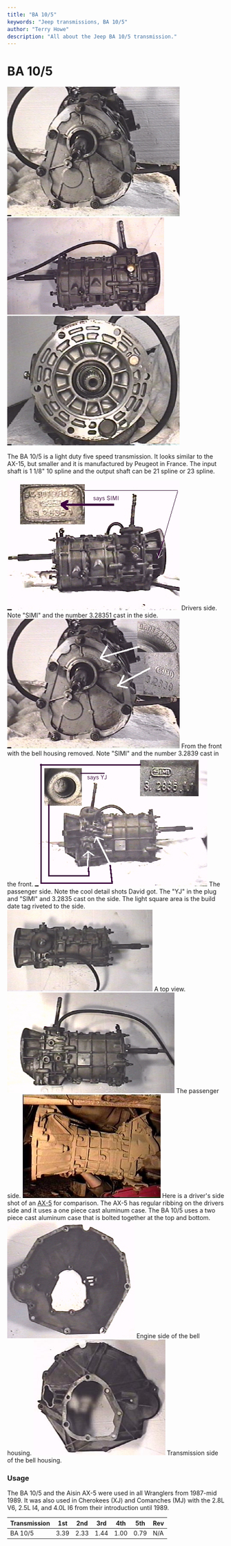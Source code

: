 ```yaml
---
title: "BA 10/5"
keywords: "Jeep transmissions, BA 10/5"
author: "Terry Howe"
description: "All about the Jeep BA 10/5 transmission."
---
```

# BA 10/5

![ba10/5 front](../../img/transmission/factory/ba10f.jpg) ![ba10/5 side](../../img/transmission/factory/ba10ds.jpg) ![ba10/5 back](../../img/transmission/factory/ba10b.jpg)

The BA 10/5 is a light duty five speed transmission. It looks similar to the AX-15, but smaller and it is manufactured by Peugeot in France. The input shaft is 1 1/8" 10 spline and the output shaft can be 21 spline or 23 spline.

![ba10/5 drivers side detail](../../img/transmission/factory/ba10dsd.jpg) Drivers side. Note "SIMI" and the number 3.28351 cast in the side. ![ba10/5 front detail](../../img/transmission/factory/ba10fd.jpg) From the front with the bell housing removed. Note "SIMI" and the number 3.2839 cast in the front. ![ba10/5 passenger side detail](../../img/transmission/factory/ba10psd.jpg) The passenger side. Note the cool detail shots David got. The "YJ" in the plug and "SIMI" and 3.2835 cast on the side. The light square area is the build date tag riveted to the side. ![ba10/5 top](../../img/transmission/factory/ba10t.jpg) A top view. ![ba10/5 top](../../img/transmission/factory/ba10ps.jpg) The passenger side. ![AX-5 side](../../img/transmission/factory/ax5s.jpg) Here is a driver's side shot of an [AX-5](ax5.md) for comparison. The AX-5 has regular ribbing on the drivers side and it uses a one piece cast aluminum case. The BA 10/5 uses a two piece cast aluminum case that is bolted together at the top and bottom. ![ba10/5 bell housing](../../img/bell/bellba10.jpg) Engine side of the bell housing. ![ba10/5 bell housing](../../img/bell/bellba10b.jpg) Transmission side of the bell housing.

### Usage

The BA 10/5 and the Aisin AX-5 were used in all Wranglers from 1987-mid 1989. It was also used in Cherokees (XJ) and Comanches (MJ) with the 2.8L V6, 2.5L I4, and 4.0L I6 from their introduction until 1989.

| Transmission | 1st  | 2nd  | 3rd  | 4th  | 5th  | Rev |
|--------------|------|------|------|------|------|-----|
| BA 10/5      | 3.39 | 2.33 | 1.44 | 1.00 | 0.79 | N/A |